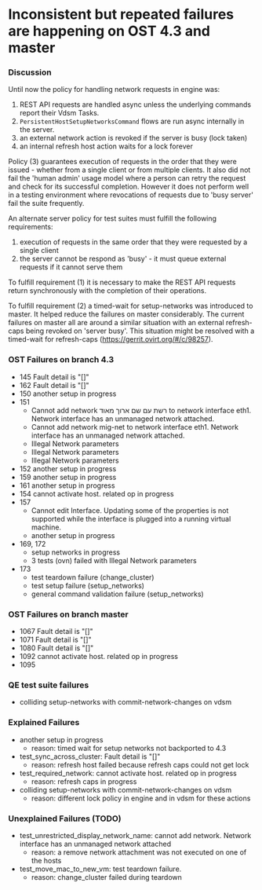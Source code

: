 # Inconsistent but repeated failures are happening on OST 4.3 and master


### Discussion

Until now the policy for handling network requests in engine was:
1. REST API requests are handled async unless the underlying commands report their Vdsm Tasks.
2. <code>PersistentHostSetupNetworksCommand</code> flows are run async internally in the server.
3. an external network action is revoked if the server is busy (lock taken)
4. an internal refresh host action waits for a lock forever

Policy (3) guarantees execution of requests in the order that they were issued - whether from a single client or from
multiple clients. It also did not fail the 'human admin' usage model where a person can retry the request and check for
its successful completion.
However it does not perform well in a testing environment where revocations of requests due to 'busy server' fail the
suite frequently.


An alternate server policy for test suites must fulfill the following requirements:
1. execution of requests in the same order that they were requested by a single client
2. the server cannot be respond as 'busy' - it must queue external requests if it cannot serve them

To fulfill requirement (1) it is necessary to make the REST API requests return synchronously with the completion of their
operations.

To fulfill requirement (2) a timed-wait for setup-networks was introduced to master. It helped reduce the failures on master
considerably.
The current failures on master all are around a similar situation with an external refresh-caps being revoked on 'server
busy'. This situation might be resolved with a timed-wait for refresh-caps (https://gerrit.ovirt.org/#/c/98257).


### OST Failures on branch 4.3

  * 145 Fault detail is "[]"
  * 162 Fault detail is "[]"
  * 150 another setup in progress
  * 151
    * Cannot add network רשת עם שם ארוך מאוד to network interface eth1. Network interface has an unmanaged network attached.
    * Cannot add network mig-net to network interface eth1. Network interface has an unmanaged network attached.
    * Illegal Network parameters
    * Illegal Network parameters
    * Illegal Network parameters
  * 152 another setup in progress
  * 159 another setup in progress
  * 161 another setup in progress
  * 154 cannot activate host. related op in progress
  * 157
    * Cannot edit Interface. Updating some of the properties is not supported while the interface is plugged into a running
      virtual machine.
    * another setup in progress
  * 169, 172
    * setup networks in progress 
    * 3 tests (ovn) failed with Illegal Network parameters
  * 173
    * test teardown failure (change_cluster)
    * test setup failure (setup_networks)
    * general command validation failure (setup_networks)


### OST Failures on branch master

  * 1067 Fault detail is "[]"
  * 1071 Fault detail is "[]"
  * 1080 Fault detail is "[]"
  * 1092 cannot activate host. related op in progress
  * 1095 
  

### QE test suite failures

 * colliding setup-networks with commit-network-changes on vdsm
 

### Explained Failures

 * another setup in progress
   * reason: timed wait for setup networks not backported to 4.3
 * test_sync_across_cluster: Fault detail is "[]"
   * reason: refresh host failed because refresh caps could not get lock
 * test_required_network: cannot activate host. related op in progress
   * reason: refresh caps in progress
 * colliding setup-networks with commit-network-changes on vdsm
   * reason: different lock policy in engine and in vdsm for these actions


### Unexplained Failures (TODO)

 * test_unrestricted_display_network_name: cannot add network. Network interface has an unmanaged network attached
   * reason: a remove network attachment was not executed on one of the hosts
 * test_move_mac_to_new_vm: test teardown failure.
   * reason: change_cluster failed during teardown
   
   

